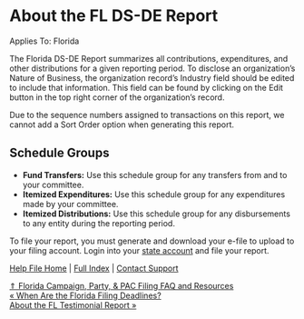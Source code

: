  About the FL DS-DE Report
==========

Applies To: Florida

The Florida DS-DE Report summarizes all contributions, expenditures, and other distributions for a given reporting period. To disclose an organization’s Nature of Business, the organization record’s Industry field should be edited to include that information. This field can be found by clicking on the Edit button in the top right corner of the organization’s record.

Due to the sequence numbers assigned to transactions on this report, we cannot add a Sort Order option when generating this report.

Schedule Groups
----------

* **Fund Transfers:** Use this schedule group for any transfers from and to your committee. 
* **Itemized Expenditures:** Use this schedule group for any expenditures made by your committee. 
* **Itemized Distributions:** Use this schedule group for any disbursements to any entity during the reporting period. 

To file your report, you must generate and download your e-file to upload to your filing account. Login into your [state account](https://efs.dos.state.fl.us/Default.aspx) and file your report. 

[Help File Home](/help/) | [Full Index](/Help-File-Directory/) | [Contact Support](mailto:support@ISPolitical.com)

[⇑ Florida Campaign, Party, & PAC Filing FAQ and Resources](/Florida-Campaign-Party-PAC-Filing-FAQ-and-Resources)  
[« When Are the Florida Filing Deadlines?](/When-Are-the-Florida-Filing-Deadlines)  
[About the FL Testimonial Report »](/About-the-FL-Testimonial-Report)